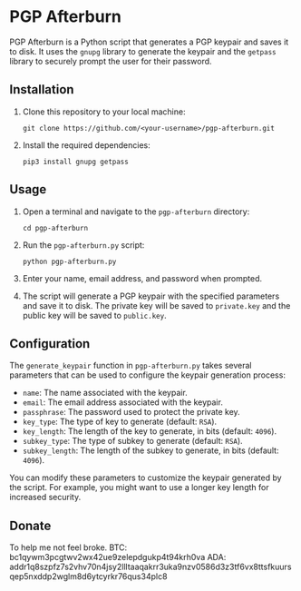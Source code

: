 # PGP Afterburn

PGP Afterburn is a Python script that generates a PGP keypair and saves it to disk. It uses the `gnupg` library to generate the keypair and the `getpass` library to securely prompt the user for their password.

## Installation

1. Clone this repository to your local machine:

   ```
   git clone https://github.com/<your-username>/pgp-afterburn.git
   ```

2. Install the required dependencies:

   ```
   pip3 install gnupg getpass
   ```

## Usage

1. Open a terminal and navigate to the `pgp-afterburn` directory:

   ```
   cd pgp-afterburn
   ```

2. Run the `pgp-afterburn.py` script:

   ```
   python pgp-afterburn.py
   ```

3. Enter your name, email address, and password when prompted.

4. The script will generate a PGP keypair with the specified parameters and save it to disk. The private key will be saved to `private.key` and the public key will be saved to `public.key`.

## Configuration

The `generate_keypair` function in `pgp-afterburn.py` takes several parameters that can be used to configure the keypair generation process:

* `name`: The name associated with the keypair.
* `email`: The email address associated with the keypair.
* `passphrase`: The password used to protect the private key.
* `key_type`: The type of key to generate (default: `RSA`).
* `key_length`: The length of the key to generate, in bits (default: `4096`).
* `subkey_type`: The type of subkey to generate (default: `RSA`).
* `subkey_length`: The length of the subkey to generate, in bits (default: `4096`).

You can modify these parameters to customize the keypair generated by the script. For example, you might want to use a longer key length for increased security.

## Donate
To help me not feel broke.
BTC: bc1qywm3pcgtwv2wx42ue9zelepdgukp4t94krh0va
ADA: addr1q8szpfz7s2vhv70n4jsy2llltaaqakrr3uka9nzv0586d3z3tf6vx8ttsfkuursqep5nxddp2wglm8d6ytcyrkr76qus34plc8
